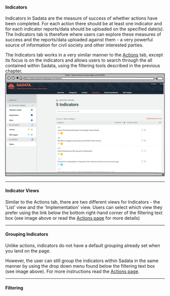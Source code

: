 #### Indicators

Indicators in Sadata are the measure of success of whether actions have been completed. For each action there should be at least one indicator and for each indicator reports/data should be uploaded on the specified date\(s\). The Indicators tab is therefore where users can explore these measures of success and the reports/data uploaded against them - a very powerful source of information for civil society and other interested parties.

The Indicators tab works in a very similar manner to the [Actions](/visitors/actions.md) tab, except its focus is on the indicators and allows users to search through the all contained within Sadata, using the filtering tools described in the previous chapter. ![](/assets/Indicators.png)

---

#### Indicator Views

Similar to the Actions tab, there are two different views for Indicators - the 'List' view and the 'Implementation' view. Users can select which view they prefer using the link below the bottom right-hand corner of the filtering text box \(see image above or read the [Actions page](/visitors/actions.md) for more details\)

---

#### Grouping Indicators

Unlike actions, indicators do not have a default grouping already set when you land on the page.

However, the user can still group the indicators within Sadata in the same manner by using the drop down menu found below the filtering text box \(see image above\). For more instructions read the [Actions page](/visitors/actions.md). 

---

#### Filtering



